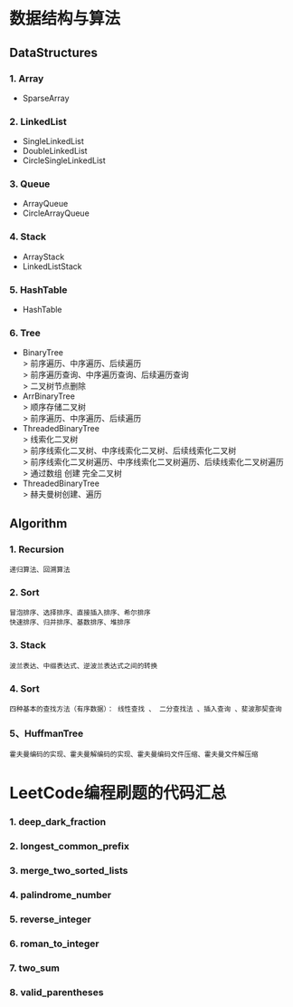 # 数据结构与算法
## DataStructures
### 1. Array
  *  SparseArray 
### 2. LinkedList
  *  SingleLinkedList
  *  DoubleLinkedList
  *  CircleSingleLinkedList
###  3. Queue
  *  ArrayQueue
  *  CircleArrayQueue
###  4. Stack
  *  ArrayStack
  *  LinkedListStack
###  5. HashTable
  *  HashTable
###  6. Tree
  *  BinaryTree  
    > 前序遍历、中序遍历、后续遍历\
    > 前序遍历查询、中序遍历查询、后续遍历查询\
    > 二叉树节点删除
  *  ArrBinaryTree  
    > 顺序存储二叉树 \
    > 前序遍历、中序遍历、后续遍历 
  *  ThreadedBinaryTree  
    > 线索化二叉树 \
    > 前序线索化二叉树、中序线索化二叉树、后续线索化二叉树 \
    > 前序线索化二叉树遍历、中序线索化二叉树遍历、后续线索化二叉树遍历 \
    > 通过数组 创建 完全二叉树    
  *  ThreadedBinaryTree  
    > 赫夫曼树创建、遍历   
    

## Algorithm
### 1. Recursion 
    递归算法、回溯算法
### 2. Sort
    冒泡排序、选择排序、直接插入排序、希尔排序 
    快速排序、归并排序、基数排序、堆排序
### 3. Stack
    波兰表达、中缀表达式、逆波兰表达式之间的转换
### 4. Sort
    四种基本的查找方法（有序数据）： 线性查找 、 二分查找法 、插入查询 、斐波那契查询 
### 5、HuffmanTree
    霍夫曼编码的实现、霍夫曼解编码的实现、霍夫曼编码文件压缩、霍夫曼文件解压缩


# LeetCode编程刷题的代码汇总
###  1. deep_dark_fraction
###  2. longest_common_prefix
###  3. merge_two_sorted_lists
###  4. palindrome_number
###  5. reverse_integer
###  6. roman_to_integer
###  7. two_sum
###  8. valid_parentheses
